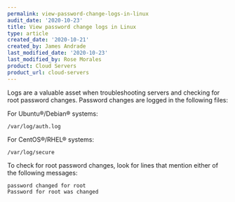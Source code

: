 ```yaml
---
permalink: view-password-change-logs-in-linux
audit_date: '2020-10-23'
title: View password change logs in Linux
type: article
created_date: '2020-10-21'
created_by: James Andrade
last_modified_date: '2020-10-23'
last_modified_by: Rose Morales
product: Cloud Servers
product_url: cloud-servers
---
```


Logs are a valuable asset when troubleshooting servers and checking for root
password changes. Password changes are logged in the following files:

For Ubuntu&reg;/Debian&reg; systems:

    /var/log/auth.log

For CentOS&reg;/RHEL&reg; systems:

    /var/log/secure

To check for root password changes, look for lines that mention either of the following messages:

    password changed for root
    Password for root was changed
